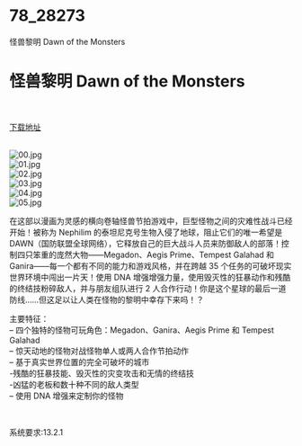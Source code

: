 # 78_28273
怪兽黎明 Dawn of the Monsters
# 怪兽黎明 Dawn of the Monsters
 <br/></br>
[下载地址](https://www.switch520.cc/article/28273 "下载地址")
<br/></br>

<p><img title="00.jpg" src="https://www.switch520.cc/muke_img/2022_03_16_c07cc5f228e08.jpg" alt="00.jpg"><br>
<img title="01.jpg" src="https://www.switch520.cc/muke_img/2022_03_16_0cbf0b59137a1.jpg" alt="01.jpg"><br>
<img title="02.jpg" src="https://www.switch520.cc/muke_img/2022_03_16_1698a9e45140b.jpg" alt="02.jpg"><br>
<img title="03.jpg" src="https://www.switch520.cc/muke_img/2022_03_16_42c9c924a27a9.jpg" alt="03.jpg"><br>
<img title="04.jpg" src="https://www.switch520.cc/muke_img/2022_03_16_157b49329f39b.jpg" alt="04.jpg"><br>
<img title="05.jpg" src="https://www.switch520.cc/muke_img/2022_03_16_5818d03244225.jpg" alt="05.jpg"></p>
<p>在这部以漫画为灵感的横向卷轴怪兽节拍游戏中，巨型怪物之间的灾难性战斗已经开始！被称为 Nephilim 的泰坦尼克号生物入侵了地球，阻止它们的唯一希望是 DAWN（国防联盟全球网络），它释放自己的巨大战斗人员来防御敌人的部落！控制四只笨重的庞然大物——Megadon、Aegis Prime、Tempest Galahad 和 Ganira——每一个都有不同的能力和游戏风格，并在跨越 35 个任务的可破坏现实世界环境中闯出一片天！使用 DNA 增强增强力量，使用毁灭性的狂暴动作和残酷的终结技粉碎敌人，并与朋友组队进行 2 人合作行动！你是这个星球的最后一道防线……但这足以让人类在怪物的黎明中幸存下来吗！？</p>
<p>主要特征：<br>
– 四个独特的怪物可玩角色：Megadon、Ganira、Aegis Prime 和 Tempest Galahad<br>
– 惊天动地的怪物对战怪物单人或两人合作节拍动作<br>
– 基于真实世界位置的完全可破坏的城市<br>
-残酷的狂暴技能、毁灭性的灾变攻击和无情的终结技<br>
-凶猛的老板和数十种不同的敌人类型<br>
– 使用 DNA 增强来定制你的怪物</p>
<p>&nbsp;</p>
<p>系统要求:13.2.1</p>



